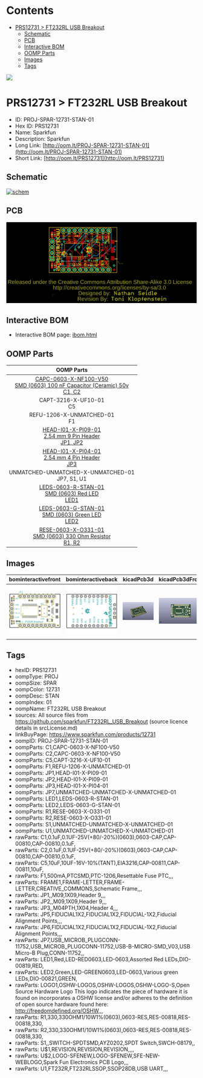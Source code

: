 



Contents
========

* [PRS12731 > FT232RL USB Breakout](#prs12731--ft232rl-usb-breakout)
	* [Schematic](#schematic)
	* [PCB](#pcb)
	* [Interactive BOM](#interactive-bom)
	* [OOMP Parts](#oomp-parts)
	* [Images](#images)
	* [Tags](#tags)
  
![][im]
# PRS12731 > FT232RL USB Breakout

- ID: PROJ-SPAR-12731-STAN-01
- Hex ID: PRS12731
- Name: Sparkfun
- Description: Sparkfun
- Long Link: [http://oom.lt/PROJ-SPAR-12731-STAN-01](http://oom.lt/PROJ-SPAR-12731-STAN-01)
- Short Link: [http://oom.lt/PRS12731](http://oom.lt/PRS12731)

## Schematic
  
[![schem](eagleSchemImage.png)](eagleSchemImage.png)
## PCB
  
[![pcb](eagleImage.png)](eagleImage.png)
## Interactive BOM

- Interactive BOM page: [ibom.html](https://htmlpreview.github.io/?https://github.com/oomlout/oomlout_OOMP_projects/blob/main/PROJ-SPAR-12731-STAN-01/kicad/bom/ibom.html)

## OOMP Parts
  

|OOMP Parts|
| :---: |
|[CAPC-0603-X-NF100-V50<br> SMD (0603) 100 nF Capacitor (Ceramic) 50v<br> C1, C2](https://github.com/oomlout/oomlout_OOMP_parts/tree/main/CAPC-0603-X-NF100-V50/)|
|CAPT-3216-X-UF10-01<BR>C5|
|REFU-1206-X-UNMATCHED-01<BR>F1|
|[HEAD-I01-X-PI09-01<br> 2.54 mm 9 Pin Header<br> JP1, JP2](https://github.com/oomlout/oomlout_OOMP_parts/tree/main/HEAD-I01-X-PI09-01/)|
|[HEAD-I01-X-PI04-01<br> 2.54 mm 4 Pin Header<br> JP3](https://github.com/oomlout/oomlout_OOMP_parts/tree/main/HEAD-I01-X-PI04-01/)|
|UNMATCHED-UNMATCHED-X-UNMATCHED-01<BR>JP7, S1, U1|
|[LEDS-0603-R-STAN-01<br> SMD (0603) Red LED<br> LED1](https://github.com/oomlout/oomlout_OOMP_parts/tree/main/LEDS-0603-R-STAN-01/)|
|[LEDS-0603-G-STAN-01<br> SMD (0603) Green LED<br> LED2](https://github.com/oomlout/oomlout_OOMP_parts/tree/main/LEDS-0603-G-STAN-01/)|
|[RESE-0603-X-O331-01<br> SMD (0603) 330 Ohm Resistor<br> R1, R2](https://github.com/oomlout/oomlout_OOMP_parts/tree/main/RESE-0603-X-O331-01/)|

## Images
  
  

|bominteractivefront|bominteractiveback|kicadPcb3d|kicadPcb3dFront|kicadPcb3dBack|eagleImage|eagleSchemImage|
| :---: | :---: | :---: | :---: | :---: | :---: | :---: |
|[![bominteractivefront](bomFront_140.png)](bomFront.png)|[![bominteractiveback](bomBack_140.png)](bomBack.png)|[![kicadPcb3d](kicadPcb3d_140.png)](kicadPcb3d.png)|[![kicadPcb3dFront](kicadPcb3dFront_140.png)](kicadPcb3dFront.png)|[![kicadPcb3dBack](kicadPcb3dBack_140.png)](kicadPcb3dBack.png)|[![eagleImage](eagleImage_140.png)](eagleImage.png)|[![eagleSchemImage](eagleSchemImage_140.png)](eagleSchemImage.png)|

## Tags

- hexID: PRS12731
- oompType: PROJ
- oompSize: SPAR
- oompColor: 12731
- oompDesc: STAN
- oompIndex: 01
- oompName: FT232RL USB Breakout
- sources: All source files from https://github.com/sparkfun/FT232RL_USB_Breakout (source licence details in srcLicense.md)
- linkBuyPage: https://www.sparkfun.com/products/12731
- oompID: PROJ-SPAR-12731-STAN-01
- oompParts: C1,CAPC-0603-X-NF100-V50
- oompParts: C2,CAPC-0603-X-NF100-V50
- oompParts: C5,CAPT-3216-X-UF10-01
- oompParts: F1,REFU-1206-X-UNMATCHED-01
- oompParts: JP1,HEAD-I01-X-PI09-01
- oompParts: JP2,HEAD-I01-X-PI09-01
- oompParts: JP3,HEAD-I01-X-PI04-01
- oompParts: JP7,UNMATCHED-UNMATCHED-X-UNMATCHED-01
- oompParts: LED1,LEDS-0603-R-STAN-01
- oompParts: LED2,LEDS-0603-G-STAN-01
- oompParts: R1,RESE-0603-X-O331-01
- oompParts: R2,RESE-0603-X-O331-01
- oompParts: S1,UNMATCHED-UNMATCHED-X-UNMATCHED-01
- oompParts: U1,UNMATCHED-UNMATCHED-X-UNMATCHED-01
- rawParts: C1,0.1uF,0.1UF-25V(+80/-20%)(0603),0603-CAP,CAP-00810,CAP-00810,0.1uF,
- rawParts: C2,0.1uF,0.1UF-25V(+80/-20%)(0603),0603-CAP,CAP-00810,CAP-00810,0.1uF,
- rawParts: C5,10uF,10UF-16V-10%(TANT),EIA3216,CAP-00811,CAP-00811,10uF,
- rawParts: F1,500mA,PTCSMD,PTC-1206,Resettable Fuse PTC,,,
- rawParts: FRAME1,FRAME-LETTER,FRAME-LETTER,CREATIVE_COMMONS,Schematic Frame,,,
- rawParts: JP1,,M09,1X09,Header 9,,,
- rawParts: JP2,,M09,1X09,Header 9,,,
- rawParts: JP3,,M04PTH,1X04,Header 4,,,
- rawParts: JP5,FIDUCIAL1X2,FIDUCIAL1X2,FIDUCIAL-1X2,Fiducial Alignment Points,,,
- rawParts: JP6,FIDUCIAL1X2,FIDUCIAL1X2,FIDUCIAL-1X2,Fiducial Alignment Points,,,
- rawParts: JP7,USB_MICROB_PLUGCONN-11752,USB_MICROB_PLUGCONN-11752,USB-B-MICRO-SMD_V03,USB Micro-B Plug,CONN-11752,,
- rawParts: LED1,Red,LED-RED0603,LED-0603,Assorted Red LEDs,DIO-00819,RED,
- rawParts: LED2,Green,LED-GREEN0603,LED-0603,Various green LEDs,DIO-00821,GREEN,
- rawParts: LOGO1,OSHW-LOGOS,OSHW-LOGOS,OSHW-LOGO-S,Open Source Hardware Logo This logo indicates the piece of hardware it is found on incorporates a OSHW license and/or adheres to the definition of open source hardware found here: http://freedomdefined.org/OSHW,,,
- rawParts: R1,330,330OHM1/10W1%(0603),0603-RES,RES-00818,RES-00818,330,
- rawParts: R2,330,330OHM1/10W1%(0603),0603-RES,RES-00818,RES-00818,330,
- rawParts: S1,,SWITCH-SPDTSMD,AYZ0202,SPDT Switch,SWCH-08179,,
- rawParts: U$1,REVISION,REVISION,REVISION,,,,
- rawParts: U$2,LOGO-SFENEW,LOGO-SFENEW,SFE-NEW-WEBLOGO,Spark Fun Electronics PCB Logo,,,
- rawParts: U1,FT232R,FT232RLSSOP,SSOP28DB,USB UART,,,



[im]: kicadPcb3d_450.png
